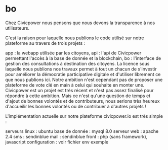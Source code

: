 # bo

Chez Civicpower nous pensons que nous devons la transparence à nos utilisateurs.

C'est la raison pour laquelle nous publions le code utilisé sur notre plateforme au travers de trois projets :

app : la webapp utilisée par les citoyens,
api : l'api de Civicpower permettant l'accès à la base de donnée et la blockchain,
bo : l'interface de gestion des consultations à destination des citoyens.
La licence sous laquelle nous publions nos travaux permet à tout un chacun de s'investir pour améliorer la démocratie participative digitale et d'utiliser librement ce que nous publions ici. Notre ambition n'est cependant pas de proposer une plateforme de vote clé en main à celui qui souhaite en monter une. Civicpower est un projet est très récent et n'est pas assez finalisé pour répondre à cette ambition. Mais ce n'est qu'une question de temps et d'ajout de bonnes volontés et de contributeurs, nous serions très heureux d'accueilir les bonnes volontés ou de contribuer à d'autres projets !

L'implémentation actuelle sur notre plateforme civicpower.io est très simple :

serveurs linux : ubuntu
base de donnée : mysql 8.0
serveur web : apache 2.4
sms : sendinblue
mail : sendinblue
front : php (sans framework), javascript
configuration : voir fichier env exemple
